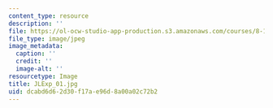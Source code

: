 ```yaml
---
content_type: resource
description: ''
file: https://ol-ocw-studio-app-production.s3.amazonaws.com/courses/8-13-14-experimental-physics-i-ii-junior-lab-fall-2016-spring-2017/dcabd6d62d30f17ae96d8a00a02c72b2_JLExp_01.jpg
file_type: image/jpeg
image_metadata:
  caption: ''
  credit: ''
  image-alt: ''
resourcetype: Image
title: JLExp_01.jpg
uid: dcabd6d6-2d30-f17a-e96d-8a00a02c72b2
---
```

